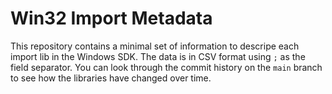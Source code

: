 # Win32 Import Metadata

This repository contains a minimal set of information to descripe each import lib in the Windows SDK.
The data is in CSV format using `;` as the field separator.
You can look through the commit history on the `main` branch to see how the libraries have changed over time.

